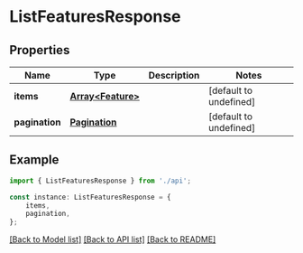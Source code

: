 # ListFeaturesResponse


## Properties

Name | Type | Description | Notes
------------ | ------------- | ------------- | -------------
**items** | [**Array&lt;Feature&gt;**](Feature.md) |  | [default to undefined]
**pagination** | [**Pagination**](Pagination.md) |  | [default to undefined]

## Example

```typescript
import { ListFeaturesResponse } from './api';

const instance: ListFeaturesResponse = {
    items,
    pagination,
};
```

[[Back to Model list]](../README.md#documentation-for-models) [[Back to API list]](../README.md#documentation-for-api-endpoints) [[Back to README]](../README.md)
